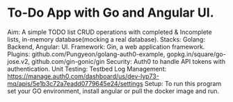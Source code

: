 # To-Do App with Go and Angular UI.
Aim: A simple TODO list CRUD operations with completed & Incomplete lists, in-memory database(mocking a real database).
Stacks: Golang: Backend, Angular: UI.
Framework: Gin, a web application framework.
Plugins: github.com/Pungyeon/golang-auth0-example, gopkg.in/square/go-jose.v2, github.com/gin-gonic/gin
Security: Auth0 to handle API tokens with authentication.
Unit Testing: Testbed
Log Management: https://manage.auth0.com/dashboard/us/dev-lyp73-mq/apis/5e1b3c72a7eadd0779645e24/settings
Setup:
To run this program set your GO environment, install angular or pull the docker image and run.
